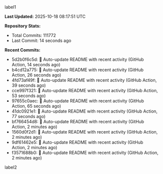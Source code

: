 
label1 
<!-- ACTIVITY_START -->
**Last Updated:** 2025-10-18 08:17:51 UTC

**Repository Stats:**
- Total Commits: 111772
- Last Commit: 14 seconds ago

**Recent Commits:**
- 5d2b0f6c5d: 🤖 Auto-update README with recent activity (GitHub Action, 14 seconds ago)
- b4cd12a775: 🤖 Auto-update README with recent activity (GitHub Action, 26 seconds ago)
- 4fd73af49f: 🤖 Auto-update README with recent activity (GitHub Action, 39 seconds ago)
- cce997f321: 🤖 Auto-update README with recent activity (GitHub Action, 53 seconds ago)
- 97655c0aec: 🤖 Auto-update README with recent activity (GitHub Action, 65 seconds ago)
- 41dc0921e1: 🤖 Auto-update README with recent activity (GitHub Action, 77 seconds ago)
- bf766454d8: 🤖 Auto-update README with recent activity (GitHub Action, 2 minutes ago)
- 1560d0f2d1: 🤖 Auto-update README with recent activity (GitHub Action, 2 minutes ago)
- 9df61462e5: 🤖 Auto-update README with recent activity (GitHub Action, 2 minutes ago)
- f3571688b0: 🤖 Auto-update README with recent activity (GitHub Action, 2 minutes ago)
<!-- ACTIVITY_END -->

label2

